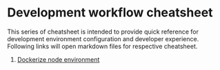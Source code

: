 # Development workflow cheatsheet

This series of cheatsheet is intended to provide quick reference for development environment configuration and developer experience. Following links will open markdown files for respective cheatsheet.

1. [Dockerize node environment](devenvdockerization.md)